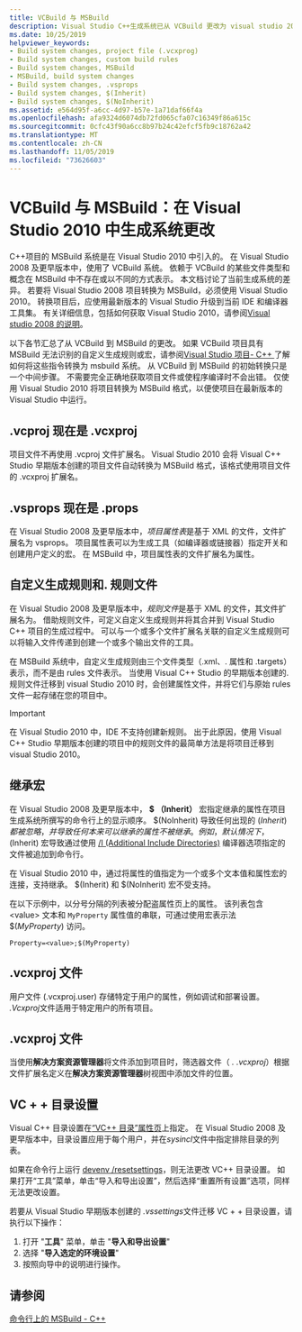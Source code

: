 ```yaml
---
title: VCBuild 与 MSBuild
description: Visual Studio C++生成系统已从 VCBuild 更改为 visual studio 2010 中的 MSBuild。
ms.date: 10/25/2019
helpviewer_keywords:
- Build system changes, project file (.vcxprog)
- Build system changes, custom build rules
- Build system changes, MSBuild
- MSBuild, build system changes
- Build system changes, .vsprops
- Build system changes, $(Inherit)
- Build system changes, $(NoInherit)
ms.assetid: e564d95f-a6cc-4d97-b57e-1a71daf66f4a
ms.openlocfilehash: afa9324d6074db72fd065cfa07c16349f86a615c
ms.sourcegitcommit: 0cfc43f90a6cc8b97b24c42efcf5fb9c18762a42
ms.translationtype: MT
ms.contentlocale: zh-CN
ms.lasthandoff: 11/05/2019
ms.locfileid: "73626603"
---
```

# <a name="vcbuild-vs-msbuild-build-system-changes-in-visual-studio-2010"></a>VCBuild 与 MSBuild：在 Visual Studio 2010 中生成系统更改

C++项目的 MSBuild 系统是在 Visual Studio 2010 中引入的。 在 Visual Studio 2008 及更早版本中，使用了 VCBuild 系统。 依赖于 VCBuild 的某些文件类型和概念在 MSBuild 中不存在或以不同的方式表示。 本文档讨论了当前生成系统的差异。 若要将 Visual Studio 2008 项目转换为 MSBuild，必须使用 Visual Studio 2010。 转换项目后，应使用最新版本的 Visual Studio 升级到当前 IDE 和编译器工具集。 有关详细信息，包括如何获取 Visual Studio 2010，请参阅[Visual studio 2008 的说明](use-native-multi-targeting.md#instructions-for-visual-studio-2008)。

以下各节汇总了从 VCBuild 到 MSBuild 的更改。 如果 VCBuild 项目具有 MSBuild 无法识别的自定义生成规则或宏，请参阅[Visual Studio 项目- C++ ](../build/creating-and-managing-visual-cpp-projects.md)了解如何将这些指令转换为 msbuild 系统。 从 VCBuild 到 MSBuild 的初始转换只是一个中间步骤。 不需要完全正确地获取项目文件或使程序编译时不会出错。 仅使用 Visual Studio 2010 将项目转换为 MSBuild 格式，以便使项目在最新版本的 Visual Studio 中运行。

## <a name="vcproj-is-now-vcxproj"></a>.vcproj 现在是 .vcxproj

项目文件不再使用 .vcproj 文件扩展名。 Visual Studio 2010 会将 Visual C++ Studio 早期版本创建的项目文件自动转换为 MSBuild 格式，该格式使用项目文件的 .vcxproj 扩展名。

## <a name="vsprops-is-now-props"></a>.vsprops 现在是 .props

在 Visual Studio 2008 及更早版本中，*项目属性表*是基于 XML 的文件，文件扩展名为 vsprops。 项目属性表可以为生成工具（如编译器或链接器）指定开关和创建用户定义的宏。 在 MSBuild 中，项目属性表的文件扩展名为属性。

## <a name="custom-build-rules-and-rules-files"></a>自定义生成规则和. 规则文件

在 Visual Studio 2008 及更早版本中，*规则文件*是基于 XML 的文件，其文件扩展名为。 借助规则文件，可定义自定义生成规则并将其合并到 Visual Studio C++ 项目的生成过程中。 可以与一个或多个文件扩展名关联的自定义生成规则可以将输入文件传递到创建一个或多个输出文件的工具。

在 MSBuild 系统中，自定义生成规则由三个文件类型（.xml、. 属性和 .targets）表示，而不是由 rules 文件表示。 当使用 Visual C++ Studio 的早期版本创建的. 规则文件迁移到 visual Studio 2010 时，会创建属性文件，并将它们与原始 rules 文件一起存储在您的项目中。

> [!IMPORTANT]
> 在 Visual Studio 2010 中，IDE 不支持创建新规则。 出于此原因，使用 Visual C++ Studio 早期版本创建的项目中的规则文件的最简单方法是将项目迁移到 visual Studio 2010。

## <a name="inheritance-macros"></a>继承宏

在 Visual Studio 2008 及更早版本中， **$ （Inherit）** 宏指定继承的属性在项目生成系统所撰写的命令行上的显示顺序。 $(NoInherit) 导致任何出现的 $(Inherit) 都被忽略，并导致任何本来可以继承的属性不被继承。 例如，默认情况下，$(Inherit) 宏导致通过使用 [/I (Additional Include Directories)](../build/reference/i-additional-include-directories.md) 编译器选项指定的文件被追加到命令行。

在 Visual Studio 2010 中，通过将属性的值指定为一个或多个文本值和属性宏的连接，支持继承。 $(Inherit) 和 $(NoInherit) 宏不受支持。

在以下示例中，以分号分隔的列表被分配盗属性页上的属性。 该列表包含 \<value> 文本和 `MyProperty` 属性值的串联，可通过使用宏表示法 $(<em>MyProperty</em>) 访问。

```
Property=<value>;$(MyProperty)
```

## <a name="vcxprojuser-files"></a>.vcxproj 文件

用户文件 (.vcxproj.user) 存储特定于用户的属性，例如调试和部署设置。 *.Vcxproj*文件适用于特定用户的所有项目。

## <a name="vcxprojfilters-file"></a>.vcxproj 文件

当使用**解决方案资源管理器**将文件添加到项目时，筛选器文件（ *. .vcxproj*）根据文件扩展名定义在**解决方案资源管理器**树视图中添加文件的位置。

## <a name="vc-directories-settings"></a>VC + + 目录设置

Visual C++ 目录设置在[“VC++ 目录”属性页](../ide/vcpp-directories-property-page.md)上指定。 在 Visual Studio 2008 及更早版本中，目录设置应用于每个用户，并在*sysincl*文件中指定排除目录的列表。 

如果在命令行上运行 [devenv /resetsettings](/visualstudio/ide/reference/resetsettings-devenv-exe)，则无法更改 VC++ 目录设置。 如果打开“工具”菜单，单击“导入和导出设置”，然后选择“重置所有设置”选项，同样无法更改设置。

若要从 Visual Studio 早期版本创建的 *.vssettings*文件迁移 VC + + 目录设置，请执行以下操作：

1. 打开 "**工具**" 菜单，单击 "**导入和导出设置**"
2. 选择 "**导入选定的环境设置**"
3. 按照向导中的说明进行操作。

## <a name="see-also"></a>请参阅

[命令行上的 MSBuild - C++](../build/msbuild-visual-cpp.md)
